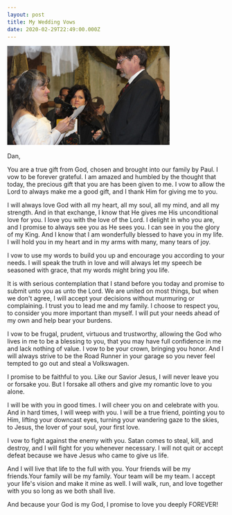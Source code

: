 ```yaml
---
layout: post
title: My Wedding Vows
date: 2020-02-29T22:49:00.000Z
---
```

![](/assets/websitevows.jpg)

Dan,

You are a true gift from God, chosen and brought into our family by Paul. I vow to be forever grateful. I am amazed and humbled by the thought that today, the precious gift that you are has been given to me. I vow to allow the Lord to always make me a good gift, and I thank Him for giving me to you.

I will always love God with all my heart, all my soul, all my mind, and all my strength. And in that exchange, I know that He gives me His unconditional love for you. I love you with the love of the Lord. I delight in who you are, and I promise to always see you as He sees you. I can see in you the glory of my King. And I know that I am wonderfully blessed to have you in my life. I will hold you in my heart and in my arms with many, many tears of joy.

I vow to use my words to build you up and encourage you according to your needs. I will speak the truth in love and will always let my speech be seasoned with grace, that my words might bring you life.

It is with serious contemplation that I stand before you today and promise to submit unto you as unto the Lord. We are united on most things, but when we don't agree, I will accept your decisions without murmuring or complaining. I trust you to lead me and my family. I choose to respect you, to consider you more important than myself. I will put your needs ahead of my own and help bear your burdens.

I vow to be frugal, prudent, virtuous and trustworthy, allowing the God who lives in me to be a blessing to you, that you may have full confidence in me and lack nothing of value. I vow to be your crown, bringing you honor. And I will always strive to be the Road Runner in your garage so you never feel tempted to go out and steal a Volkswagen. 

I promise to be faithful to you. Like our Savior Jesus, I will never leave you or forsake you.  But I forsake all others and give my romantic love to you alone.

I will be with you in good times. I will cheer you on and celebrate with you. And in hard times, I will weep with you. I will be a true friend, pointing you to Him, lifting your downcast eyes, turning your wandering gaze to the skies, to Jesus, the lover of your soul, your first love.

I vow to fight against the enemy with you. Satan comes to steal, kill, and destroy, and I will fight for you whenever necessary.  I will not quit or accept defeat because we have Jesus who came to give us life.

And I will live that life to the full with you. Your friends will be my friends.Your family will be my family. Your team will be my team. I accept your life's vision and make it mine as well. I will walk, run, and love together with you so long as we both shall live.

And because your God is my God, I promise to love you deeply FOREVER!
